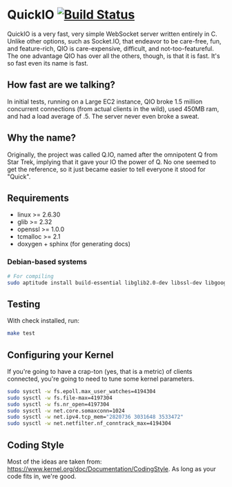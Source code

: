 # QuickIO [![Build Status](https://travis-ci.org/iheartradio/quick.io.svg)](https://travis-ci.org/iheartradio/quick.io)

QuickIO is a very fast, very simple WebSocket server written entirely in C. Unlike other options, such as Socket.IO, that endeavor to be care-free, fun, and feature-rich, QIO is care-expensive, difficult, and not-too-featureful. The one advantage QIO has over all the others, though, is that it is fast. It's so fast even its name is fast.

## How fast are we talking?

In initial tests, running on a Large EC2 instance, QIO broke 1.5 million concurrent connections (from actual clients in the wild), used 450MB ram, and had a load average of .5.  The server never even broke a sweat.

## Why the name?

Originally, the project was called Q.IO, named after the omnipotent Q from Star Trek, implying that it gave your IO the power of Q. No one seemed to get the reference, so it just became easier to tell everyone it stood for "Quick".

## Requirements

* linux >= 2.6.30
* glib >= 2.32
* openssl >= 1.0.0
* tcmalloc >= 2.1
* doxygen + sphinx (for generating docs)

### Debian-based systems

```bash
# For compiling
sudo aptitude install build-essential libglib2.0-dev libssl-dev libgoogle-perftools-dev
```

## Testing

With check installed, run:

```bash
make test
```

## Configuring your Kernel

If you're going to have a crap-ton (yes, that is a metric) of clients connected, you're going to need to tune some kernel parameters.

```bash
sudo sysctl -w fs.epoll.max_user_watches=4194304
sudo sysctl -w fs.file-max=4197304
sudo sysctl -w fs.nr_open=4197304
sudo sysctl -w net.core.somaxconn=1024
sudo sysctl -w net.ipv4.tcp_mem="2820736 3031648 3533472"
sudo sysctl -w net.netfilter.nf_conntrack_max=4194304
```

## Coding Style

Most of the ideas are taken from: https://www.kernel.org/doc/Documentation/CodingStyle. As long as your code fits in, we're good.
